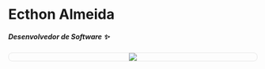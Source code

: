 # Ecthon Almeida
##### Desenvolvedor de Software ✨


<div style="display: flex; flex-direction: column; align-items: center; margin: 0 auto; overflow: hidden; border: 1px solid #44444420; border-radius: 8px; padding: 0 200">
  <img src="https://github-readme-stats.vercel.app/api/top-langs/?username=ecthon&layout=default&bg_color=00000000&border_color=00000000&hide_title=true">
</div>


